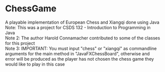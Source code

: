 # ChessGame
A playable implementation of European Chess and Xiangqi done using Java\
Note: This was a project for CSDS 132 - Introduction to Programming in Java\
Note 2: The author Harold Connamacher contributed to some of the classes for this project\
Note 3: IMPORTANT: You must input "chess" or "xiangqi" as commandline arguments for the main method in "JavaFXChessBoard", otherwise and error will be produced as the player has not chosen the chess game they would like to play in this case
